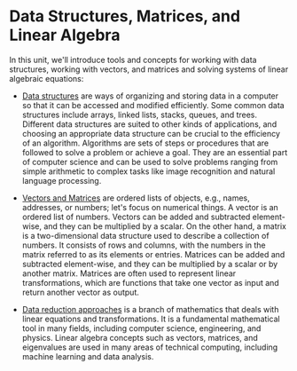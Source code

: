 # Data Structures, Matrices, and Linear Algebra
In this unit, we'll introduce tools and concepts for working with data structures, working with vectors, and matrices and solving systems of linear algebraic equations:

* [Data structures](./trees.md) are ways of organizing and storing data in a computer so that it can be accessed and modified efficiently. Some common data structures include arrays, linked lists, stacks, queues, and trees. Different data structures are suited to other kinds of applications, and choosing an appropriate data structure can be crucial to the efficiency of an algorithm. Algorithms are sets of steps or procedures that are followed to solve a problem or achieve a goal. They are an essential part of computer science and can be used to solve problems ranging from simple arithmetic to complex tasks like image recognition and natural language processing.

* [Vectors and Matrices](./vectors-matricies-nla.md) are ordered lists of objects, e.g., names, addresses, or numbers; let's focus on numerical things. A vector is an ordered list of numbers. Vectors can be added and subtracted element-wise, and they can be multiplied by a scalar. On the other hand, a matrix is a two-dimensional data structure used to describe a collection of numbers. It consists of rows and columns, with the numbers in the matrix referred to as its elements or entries. Matrices can be added and subtracted element-wise, and they can be multiplied by a scalar or by another matrix. Matrices are often used to represent linear transformations, which are functions that take one vector as input and return another vector as output.

* [Data reduction approaches](./reduction.md) is a branch of mathematics that deals with linear equations and transformations. It is a fundamental mathematical tool in many fields, including computer science, engineering, and physics. Linear algebra concepts such as vectors, matrices, and eigenvalues are used in many areas of technical computing, including machine learning and data analysis.
